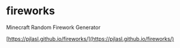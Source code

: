 # fireworks
Minecraft Random Firework Generator

[https://pjlasl.github.io/fireworks/](https://pjlasl.github.io/fireworks/)
